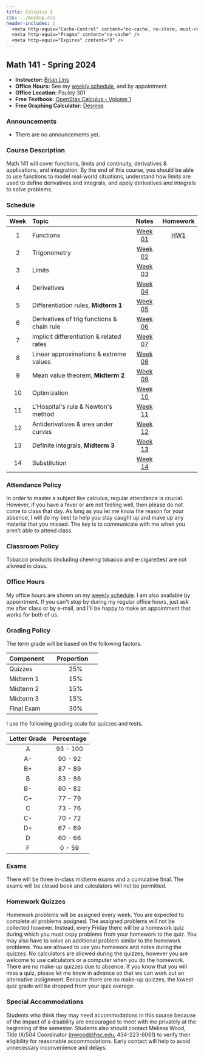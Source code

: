 ```yaml
---
title: Calculus I
css: ../mockup.css
header-includes: |
  <meta http-equiv="Cache-Control" content="no-cache, no-store, must-revalidate" />
  <meta http-equiv="Pragma" content="no-cache" />
  <meta http-equiv="Expires" content="0" />
---
```


## Math 141 - Spring 2024

* **Instructor:** [Brian Lins](https://bclins.github.io) 
* **Office Hours:** See my [weekly schedule](https://bclins.github.io), and by appointment
* **Office Location:** Pauley 301
* **Free Textbook:** [OpenStax Calculus - Volume 1](https://openstax.org/details/books/calculus-volume-1)
* **Free Graphing Calculator:** [Desmos](https://www.desmos.com/calculator)

### Announcements

* There are no announcements yet.

### Course Description

Math 141 will cover functions, limits and continuity, derivatives & applications, and integration. By the end of this course, you should be able to use functions to model real-world situations, understand how limits are used to define derivatives and integrals, and apply derivatives and integrals to solve problems.

### Schedule 

Week | Topic                      | Notes | Homework   
:---:|:---------------------------|:-----:|:--------:
1  | Functions                                             | [Week 01](notes.html#week-1-notes)  | [HW1](HW1.pdf)
2  | Trigonometry                                          | [Week 02](notes.html#week-2-notes)  | 
3  | Limits                                                | [Week 03](notes.html#week-3-notes)  | 
4  | Derivatives                                           | [Week 04](notes.html#week-4-notes)  | 
5  | Differentiation rules, **Midterm 1**                  | [Week 05](notes.html#week-5-notes)  | 
6  | Derivatives of trig functions & chain rule            | [Week 06](notes.html#week-6-notes)  | 
7  | Implicit differentiation & related rates              | [Week 07](notes.html#week-7-notes)  | 
8  | Linear approximations & extreme values                | [Week 08](notes.html#week-8-notes)  | 
9  | Mean value theorem, **Midterm 2**                     | [Week 09](notes.html#week-9-notes)  | 
10 | Optimization                                          | [Week 10](notes.html#week-10-notes) | 
11 | L'Hospital's rule & Newton's method                   | [Week 11](notes.html#week-11-notes) | 
12 | Antiderivatives & area under curves                   | [Week 12](notes.html#week-12-notes) | 
13 | Definite integrals, **Midterm 3**                     | [Week 13](notes.html#week-13-notes) | 
14 | Substitution                                          | [Week 14](notes.html#week-14-notes) |

### Attendance Policy

In order to master a subject like calculus, regular attendance is crucial. However, if you have a fever or are not feeling well, then please do not come to class that day. As long as you let me know the reason for your absence, I will do my best to help you stay caught up and make up any material that you missed. The key is to communicate with me when you aren't able to attend class.  


### Classroom Policy

Tobacco products (including chewing tobacco and e-cigarettes) are not allowed in class.


### Office Hours

My office hours are shown on my [weekly schedule](https://bclins.github.io).  I am also available by appointment. If you can't stop by during my regular office hours, just ask me after class or by e-mail, and I'll be happy to make an appointment that works for both of us.  

### Grading Policy

The term grade will be based on the following factors.

| Component &nbsp; &nbsp;  | Proportion  &nbsp; &nbsp;|
| :--- | :---: |
| Quizzes | 25% |
| Midterm 1 | 15% | 
| Midterm 2 | 15% | 
| Midterm 3 | 15% | 
| Final Exam | 30% |  

I use the following grading scale for quizzes and tests. 

| Letter Grade | Percentage |
| :---: | :---: | 
| A | 93 - 100 |
| A- | 90 - 92 |
| B+ | 87 - 89 |
| B | 83 - 86 | 
| B- | 80 - 82 | 
| C+ | 77 - 79 | 
| C | 73 - 76 | 
| C- | 70 - 72 | 
| D+ | 67 - 69 |
| D | 60 - 66 | 
| F | 0 - 59 |

<!--
| Letter Grade | A | A- | B+ | B | B- | C+ | C | C- | D+ | D | F |
| :---------- | :---: | :---: | :---: | :---: | :---: | :---: | :---: | :---: | :---: | :---: | :---: |
| Percentage | 93 | 90 | 87 | 83 | 80 | 77 | 73 | 70 | 67 | 60 | - |
-->


</details>

### Exams

There will be three in-class midterm exams and a cumulative final. The exams will be closed book and calculators will not be permitted.

### Homework Quizzes

Homework problems will be assigned every week. You are expected to complete all problems assigned. The assigned problems will not be collected however. Instead, every Friday there will be a homework quiz during which you must copy problems from your homework to the quiz. You may also have to solve an additional problem similar to the homework problems. You are allowed to use you homework and notes during the quizzes. No calculators are allowed during the quizzes, however you are welcome to use calculators or a computer when you do the homework. There are no make-up quizzes due to absence. If you know that you will miss a quiz, please let me know in advance so that we can work out an alternative assignment. Because there are no make-up quizzes, the lowest quiz grade will be dropped from your quiz average.


### Special Accommodations

Students who think they may need accommodations in this course because of the impact of a disability are encouraged to meet with me privately at the beginning of the semester. Students also should contact Melissa Wood, Title IX/504 Coordinator (mwood@hsc.edu, 434-223-6061) to verify their eligibility for reasonable accommodations. Early contact will help to avoid unnecessary inconvenience and delays.


<br>
<br>
<br>
<br>
<br>
<br>
<br>
<br>
